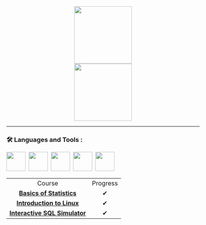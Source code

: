 <div id="header" align="center">
  <img src="https://media.giphy.com/media/WodOtJNNNQEXRSSXp2/giphy.gif" width="150"/>
</div>

<div id="header" align="center">
  <img src="https://img.shields.io/badge/Telegram-2CA5E0?style=for-the-badge&logo=telegram&logoColor=white" width="150"/>
</div>

---
### :hammer_and_wrench: Languages and Tools :
<div>
  <img src="https://github.com/zkryaev/zkryaev/assets/101010457/e1a0a3dd-2131-43ca-9571-8b225898474f" height="50"/>&nbsp;
  <img src="https://github.com/zkryaev/zkryaev/assets/101010457/6ad269a6-d43a-42b9-937d-a6c7a6792f75" height="50"/>&nbsp;
  <img src="https://github.com/zkryaev/zkryaev/assets/101010457/2f2b097f-f9a4-4d91-a9b5-505a0c22e686" height="50"/>&nbsp;
  <img src="https://github.com/zkryaev/zkryaev/assets/101010457/8d76d07a-baee-4438-9e85-5197954a3806" height="50"/>&nbsp;
  <img src="https://github.com/zkryaev/zkryaev/assets/101010457/da6120bd-eb71-44fc-91d8-e27fe432c89c" height="50"/>&nbsp;
</div>

<div id="header" align="center">
  <center>
  <table>
    <tr>
      <td align="center">Course</td>
      <td align="center">Progress</td>
    </tr>
    <tr>
      <td align="center"><a href="https://stepik.org/cert/2238484?lang=en"><strong>Basics of Statistics</strong></a></td>
      <td align="center">✔</td>
    </tr>
      <td align="center"><a href="https://stepik.org/cert/2180048?lang=en"><strong>Introduction to Linux</strong></a></td>
      <td align="center">✔</td>
    </tr>
        <td align="center"><a href="https://stepik.org/cert/2208343?lang=en"><strong>Interactive SQL Simulator</strong></a></td>
      <td align="center">✔</td>
    </tr>
  </table>
</center>
</div>
